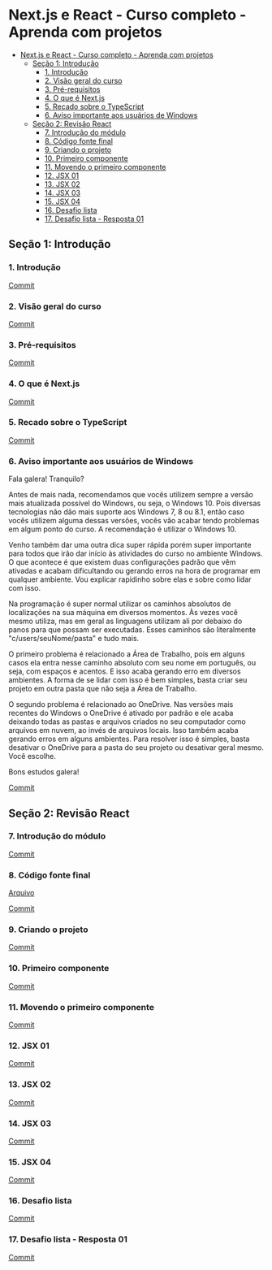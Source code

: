 # Next.js e React - Curso completo - Aprenda com projetos

- [Next.js e React - Curso completo - Aprenda com projetos](#nextjs-e-react---curso-completo---aprenda-com-projetos)
  - [Seção 1: Introdução](#seção-1-introdução)
    - [1. Introdução](#1-introdução)
    - [2. Visão geral do curso](#2-visão-geral-do-curso)
    - [3. Pré-requisitos](#3-pré-requisitos)
    - [4. O que é Next.js](#4-o-que-é-nextjs)
    - [5. Recado sobre o TypeScript](#5-recado-sobre-o-typescript)
    - [6. Aviso importante aos usuários de Windows](#6-aviso-importante-aos-usuários-de-windows)
  - [Seção 2: Revisão React](#seção-2-revisão-react)
    - [7. Introdução do módulo](#7-introdução-do-módulo)
    - [8. Código fonte final](#8-código-fonte-final)
    - [9. Criando o projeto](#9-criando-o-projeto)
    - [10. Primeiro componente](#10-primeiro-componente)
    - [11. Movendo o primeiro componente](#11-movendo-o-primeiro-componente)
    - [12. JSX 01](#12-jsx-01)
    - [13. JSX 02](#13-jsx-02)
    - [14. JSX 03](#14-jsx-03)
    - [15. JSX 04](#15-jsx-04)
    - [16. Desafio lista](#16-desafio-lista)
    - [17. Desafio lista - Resposta 01](#17-desafio-lista---resposta-01)

## Seção 1: Introdução

### 1. Introdução

[Commit](https://github.com/Alexandresl/curso-next-react/tree/766c11ba890a459907b227b3676c67a854aee609)

### 2. Visão geral do curso

[Commit](https://github.com/Alexandresl/curso-next-react/tree/6ca025e8c546c832e987f4350f7c49473d1c8df8)

### 3. Pré-requisitos

[Commit](https://github.com/Alexandresl/curso-next-react/tree/ee4a05ef619e4d77c4e3e4d1097f8d945df95147)

### 4. O que é Next.js

[Commit](https://github.com/Alexandresl/curso-next-react/tree/6326cc35e0cec6ef7c4def8ca03cfcd2eaa2ae50)

### 5. Recado sobre o TypeScript

[Commit](https://github.com/Alexandresl/curso-next-react/tree/a7f68de940a05da84fc577b1cffd74f7e5dd9807)

### 6. Aviso importante aos usuários de Windows

Fala galera! Tranquilo?

Antes de mais nada, recomendamos que vocês utilizem sempre a versão mais atualizada possível do Windows, ou seja, o Windows 10. Pois diversas tecnologias não dão mais suporte aos Windows 7, 8 ou 8.1, então caso vocês utilizem alguma dessas versões, vocês vão acabar tendo problemas em algum ponto do curso. A recomendação é utilizar o Windows 10.

Venho também dar uma outra dica super rápida porém super importante para todos que irão dar início às atividades do curso no ambiente Windows. O que acontece é que existem duas configurações padrão que vêm ativadas e acabam dificultando ou gerando erros na hora de programar em qualquer ambiente. Vou explicar rapidinho sobre elas e sobre como lidar com isso.

Na programação é super normal utilizar os caminhos absolutos de localizações na sua máquina em diversos momentos. Às vezes você mesmo utiliza, mas em geral as linguagens utilizam ali por debaixo do panos para que possam ser executadas. Esses caminhos são literalmente "c/users/seuNome/pasta" e tudo mais.

O primeiro problema é relacionado a Área de Trabalho, pois em alguns casos ela entra nesse caminho absoluto com seu nome em português, ou seja, com espaços e acentos. E isso acaba gerando erro em diversos ambientes. A forma de se lidar com isso é bem simples, basta criar seu projeto em outra pasta que não seja a Área de Trabalho.

O segundo problema é relacionado ao OneDrive. Nas versões mais recentes do Windows o OneDrive é ativado por padrão e ele acaba deixando todas as pastas e arquivos criados no seu computador como arquivos em nuvem, ao invés de arquivos locais. Isso também acaba gerando erros em alguns ambientes. Para resolver isso é simples, basta desativar o OneDrive para a pasta do seu projeto ou desativar geral mesmo. Você escolhe.

Bons estudos galera!

[Commit](https://github.com/Alexandresl/curso-next-react/tree/ff7709ee8347e7d07c37dbf402650b233e4a11ba)

## Seção 2: Revisão React

### 7. Introdução do módulo

[Commit](https://github.com/Alexandresl/curso-next-react/tree/0c84d15b0ef5fb25db82b214dddde540a6586376)

### 8. Código fonte final

[Arquivo](/Arquivos/exercicios.zip)

[Commit](https://github.com/Alexandresl/curso-next-react/tree/0190865f1a9816ed432c509963f77fc2281a5bb8)

### 9. Criando o projeto

[Commit](https://github.com/Alexandresl/curso-next-react/tree/50c357013216dfe9f4c24472328d17e0c2892d12)

### 10. Primeiro componente

[Commit](https://github.com/Alexandresl/curso-next-react/tree/8ad5a1d73124f50646e856535ddea77f9aca4d91)

### 11. Movendo o primeiro componente

[Commit](https://github.com/Alexandresl/curso-next-react/tree/538592a89448f26f64bcf6f58d67630bfd986e12)

### 12. JSX 01

[Commit](https://github.com/Alexandresl/curso-next-react/tree/4435e2443013a1b86f98a75c31b805635564154c)

### 13. JSX 02

[Commit](https://github.com/Alexandresl/curso-next-react/tree/e1f8aff18508d4a4a3b951ff1fc141ebfdb25191)

### 14. JSX 03

[Commit](https://github.com/Alexandresl/curso-next-react/tree/28070916f62dde4432d51b807997723ef35a8dfa)

### 15. JSX 04

[Commit](https://github.com/Alexandresl/curso-next-react/tree/fb270e01dc562138e30bf6db8e430784b98f259b)

### 16. Desafio lista

[Commit](https://github.com/Alexandresl/curso-next-react/tree/ff98877732ea7d2631abc40164c828d4bf30cd97)

### 17. Desafio lista - Resposta 01

[Commit]()